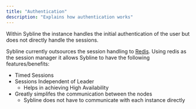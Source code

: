 ```yaml
---
title: "Authentication"
description: "Explains how authentication works"
---
```


Within Sybline the instance handles the initial authentication of the user but does not directly handle the sessions. 

Sybline currently outsources the session handling to [Redis](https://redis.com/). Using redis as the session manager it allows Sybline to have the following features/benefits:

* Timed Sessions
* Sessions Independent of Leader
    * Helps in achieving High Availability
* Greatly simplifes the communication between the nodes
    * Sybline does not have to communicate with each instance directly